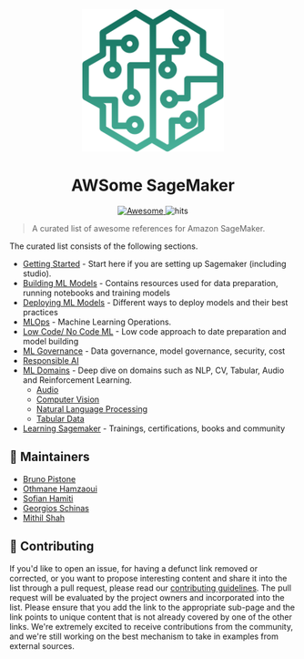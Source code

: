 <div align="center">
  <a href="https://aws.amazon.com/sagemaker/">
  <img width="250" height="250"  src="img/awesome-sagemaker-intro.svg" alt="SageMaker"></a>
</div>
<h1 align="center">
	AWSome SageMaker
</h1>
<div align="center">
  <a href="https://github.com/sindresorhus/awesome">
  <img src="https://awesome.re/badge.svg" alt="Awesome">
  </a>
  <img src="https://hits.seeyoufarm.com/api/count/incr/badge.svg?url=https%3A%2F%2Fgithub.com%2Fsofianhamiti%2Fawesome-sagemaker&count_bg=%23198ED5&title_bg=%23555555&icon=&icon_color=%23E7E7E7&title=hits&edge_flat=false" alt="hits">
</div>

> A curated list of awesome references for Amazon SageMaker.

The curated list consists of the following sections.  

* [Getting Started](Getting_Started.md)  - Start here if you are setting up Sagemaker (including studio).     
* [Building ML Models](building_ml_models.md) - Contains resources used for data preparation, running notebooks and training models     
* [Deploying ML Models](deploying_ml_models.md) - Different ways to deploy models and their best practices    
* [MLOps](mlops.md) - Machine Learning Operations.    
* [Low Code/ No Code ML](low_code_no_code_ml.md) - Low code approach to date preparation and model building    
* [ML Governance](ml_governance.md) - Data governance, model governance, security, cost   
* [Responsible AI](responsible_ai.md)    
* [ML Domains](ml_domains.md) - Deep dive on domains such as NLP, CV, Tabular, Audio and Reinforcement Learning.  
  - [Audio](audio.md)
  - [Computer Vision](computer_vision.md)
  - [Natural Language Processing](nlp.md)
  - [Tabular Data](tabular_data.md)
* [Learning Sagemaker](learning_sagemaker.md) - Trainings, certifications, books and community

## :wrench: Maintainers 
- [Bruno Pistone](https://github.com/brunopistone)
- [Othmane Hamzaoui](https://github.com/Othmane796)
- [Sofian Hamiti](https://github.com/SofianHamiti)
- [Georgios Schinas](https://github.com/Georschi)
- [Mithil Shah](https://github.com/MithilShah)

## :handshake: Contributing

If you'd like to open an issue, for having a defunct link removed or corrected, or you want to propose interesting content and share it into the list through a pull request, please read our [contributing guidelines](./CONTRIBUTING.md).
The pull request will be evaluated by the project owners and incorporated into the list. Please ensure that you add the link to the appropriate sub-page and the link points to unique content that is not already covered by one of the other links.
We're extremely excited to receive contributions from the community, and we're still working on the best mechanism to take in examples from external sources.